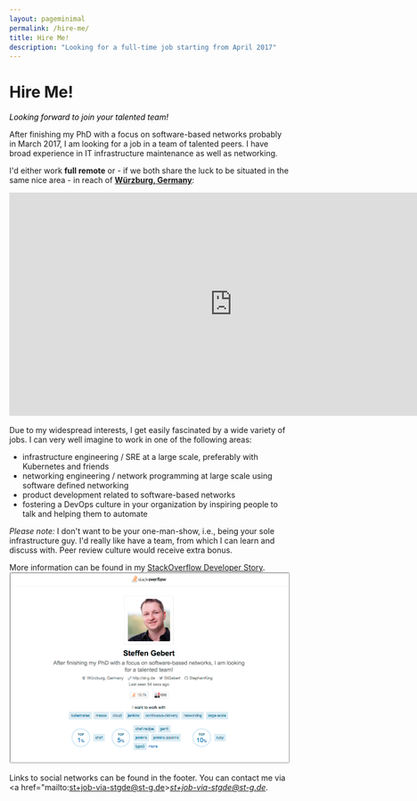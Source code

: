 ```yaml
---
layout: pageminimal
permalink: /hire-me/
title: Hire Me!
description: "Looking for a full-time job starting from April 2017"
---
```


<h1 class="post-title text-center hyper lighter bordered-bottom entry-title">Hire Me!</h1>
<div class="cursive" style="color: #000; font-style:italic;">Looking forward to join your talented team!</div>

<span data-track-content data-content-name="Hire Me" data-content-piece="01 Intro"></span>
After finishing my PhD with a focus on software-based networks probably in March 2017, I am looking for a job in a team of talented peers.
I have broad experience in IT infrastructure maintenance as well as networking.

I'd either work **full remote** or - if we both share the luck to be situated in the same nice area - in reach of [**Würzburg, Germany**](https://www.google.com/maps/place/W%C3%BCrzburg,+Germany/@49.778052,9.8729894,12z/data=!4m15!1m9!4m8!1m0!1m6!1m2!1s0x47a2902012da4dd9:0x41db728f06209a0!2sW%C3%BCrzburg,+Germany!2m2!1d9.9533548!2d49.7913044!3m4!1s0x47a2902012da4dd9:0x41db728f06209a0!8m2!3d49.7913044!4d9.9533548?hl=en-US):

<iframe src="https://www.google.com/maps/embed?pb=!1m14!1m8!1m3!1d641331.2928416185!2d9.302545706687788!3d50.20421842181345!3m2!1i1024!2i768!4f13.1!3m3!1m2!1s0x47a2902012da4dd9%3A0x41db728f06209a0!2sW%C3%BCrzburg%2C+Germany!5e0!3m2!1sen!2sde!4v1483513410474" width="800" height="400" frameborder="0" style="border:0" allowfullscreen></iframe>

Due to my widespread interests, I get easily fascinated by a wide variety of jobs. I can very well imagine to work in one of the following areas:

<span data-track-content data-content-name="Hire Me" data-content-piece="02 Job Types"></span>

* infrastructure engineering / SRE at a large scale, preferably with Kubernetes and friends
* networking engineering / network programming at large scale using software defined networking
* product development related to software-based networks
* fostering a DevOps culture in your organization by inspiring people to talk and helping them to automate

_Please note:_ I don't want to be your one-man-show, i.e., being your sole infrastructure guy. I'd really like have a team, from which I can learn and discuss with. Peer review culture would receive extra bonus.

More information can be found in my [StackOverflow Developer Story](https://stackoverflow.com/story/stephenking).
<a href="https://stackoverflow.com/story/stephenking" data-track-content data-content-name="Hire Me" data-content-piece="03 StackOverflow Developer Story"><img src="/images/stackoverflow-developer-story.png" alt="StackOverflow Developer Story"></a>

Links to social networks can be found in the footer. You can contact me via <span data-track-content data-content-name="Hire Me" data-content-piece="04 Conctact"><a href="mailto:st+job-via-stgde@st-g.de><em>st+job-via-stgde@st-g.de</em></a></span>.